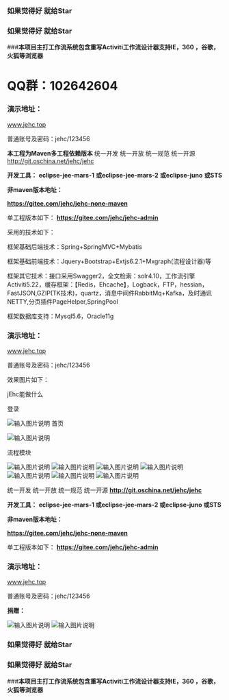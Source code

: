###  **如果觉得好 就给Star** 


###  **如果觉得好 就给Star** 


###**本项目主打工作流系统包含重写Activiti工作流设计器支持IE，360 ，谷歌，火狐等浏览器** 

#  **QQ群：102642604** 


### 演示地址：
www.jehc.top

普通账号及密码：jehc/123456



**本工程为Maven多工程依赖版本** 
统一开发 统一开放 统一规范 统一开源
http://git.oschina.net/jehc/jehc


 **开发工具：** 
 **eclipse-jee-mars-1** 
 **或eclipse-jee-mars-2** 
 **或eclipse-juno** 
 **或STS** 


 **非maven版本地址：** 

 **https://gitee.com/jehc/jehc-none-maven** 

单工程版本如下：
 **https://gitee.com/jehc/jehc-admin** 


采用的技术如下：

框架基础后端技术：Spring+SpringMVC+Mybatis

框架基础前端技术：Jquery+Bootstrap+Extjs6.2.1+Mxgraph(流程设计器)等

框架其它技术：接口采用Swagger2，全文检索：solr4.10，工作流引擎Activiti5.22，缓存框架：【Redis，Ehcache】，Logback，FTP，hessian，FastJSON,GZIP(TK技术)，quartz，消息中间件RabbitMq+Kafka，及时通讯NETTY,分页插件PageHelper,SpringPool

框架数据库支持：Mysql5.6，Oracle11g




### 演示地址：
www.jehc.top

普通账号及密码：jehc/123456



    
效果图片如下：

jEhc能做什么

登录

![输入图片说明](https://gitee.com/uploads/images/2018/0624/083105_ff67c145_1341290.png "登录页面.png")
首页

![输入图片说明](https://gitee.com/uploads/images/2018/0624/083133_c76f44f1_1341290.png "首页.png")

流程模块

![输入图片说明](https://gitee.com/uploads/images/2018/0606/131743_ff1615aa_1341290.png "在线设计.png")
![输入图片说明](https://gitee.com/uploads/images/2018/0624/083202_528f2cf5_1341290.png "排他网关.png")
![输入图片说明](https://gitee.com/uploads/images/2018/0624/083211_a0f64d88_1341290.png "事件子流程.png")
![输入图片说明](https://gitee.com/uploads/images/2018/0624/083224_42f2ba9d_1341290.png "调用子流程案例.png")
![输入图片说明](https://gitee.com/uploads/images/2018/0624/083232_3391981c_1341290.png "销售流程.png")
![输入图片说明](https://gitee.com/uploads/images/2018/0624/083240_c03a06cf_1341290.png "泳道设计.png")
![输入图片说明](https://gitee.com/uploads/images/2018/0606/131811_d71dfc95_1341290.png "流程中心.png")



统一开发 统一开放 统一规范 统一开源
 **http://git.oschina.net/jehc/jehc** 


 **开发工具：** 
 **eclipse-jee-mars-1
或eclipse-jee-mars-2
或eclipse-juno
或STS** 

 **非maven版本地址：** 

 **https://gitee.com/jehc/jehc-none-maven** 

 
单工程版本如下：
 **https://gitee.com/jehc/jehc-admin** 




### 演示地址：
www.jehc.top

普通账号及密码：jehc/123456

 **捐赠：** 

![输入图片说明](https://gitee.com/uploads/images/2018/0607/151148_2ecb3136_1341290.jpeg "微信.jpg")
![输入图片说明](https://gitee.com/uploads/images/2018/0607/151155_ddbbd81d_1341290.jpeg "支付宝.jpg")


###  **如果觉得好 就给Star** 


###  **如果觉得好 就给Star** 


###**本项目主打工作流系统包含重写Activiti工作流设计器支持IE，360 ，谷歌，火狐等浏览器** 